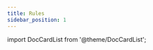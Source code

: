 ```yaml
---
title: Rules
sidebar_position: 1
---
```


import DocCardList from '@theme/DocCardList';

<DocCardList />

